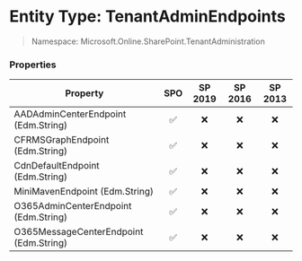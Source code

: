 # Entity Type: TenantAdminEndpoints

> Namespace: Microsoft.Online.SharePoint.TenantAdministration

### Properties

Property | SPO | SP 2019 | SP 2016 | SP 2013
----------|:---:|:-------:|:-------:|:-------:
AADAdminCenterEndpoint (Edm.String) | ✅ | ❌ | ❌ | ❌
CFRMSGraphEndpoint (Edm.String) | ✅ | ❌ | ❌ | ❌
CdnDefaultEndpoint (Edm.String) | ✅ | ❌ | ❌ | ❌
MiniMavenEndpoint (Edm.String) | ✅ | ❌ | ❌ | ❌
O365AdminCenterEndpoint (Edm.String) | ✅ | ❌ | ❌ | ❌
O365MessageCenterEndpoint (Edm.String) | ✅ | ❌ | ❌ | ❌